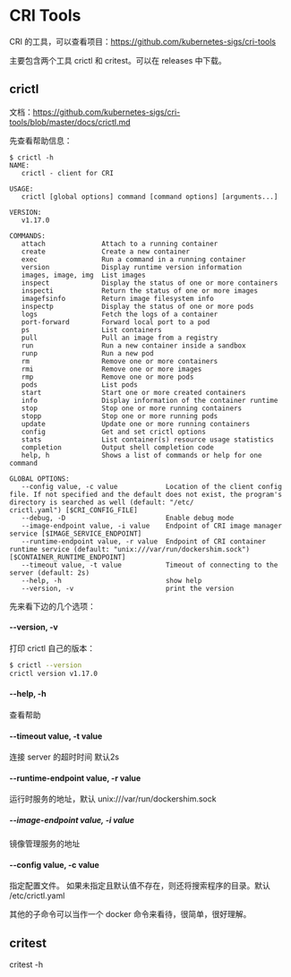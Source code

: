 # CRI Tools

CRI 的工具，可以查看项目：https://github.com/kubernetes-sigs/cri-tools

主要包含两个工具 crictl 和 critest。可以在 releases 中下载。

## crictl

文档：https://github.com/kubernetes-sigs/cri-tools/blob/master/docs/crictl.md

先查看帮助信息：

```
$ crictl -h
NAME:
   crictl - client for CRI

USAGE:
   crictl [global options] command [command options] [arguments...]

VERSION:
   v1.17.0

COMMANDS:
   attach              Attach to a running container
   create              Create a new container
   exec                Run a command in a running container
   version             Display runtime version information
   images, image, img  List images
   inspect             Display the status of one or more containers
   inspecti            Return the status of one or more images
   imagefsinfo         Return image filesystem info
   inspectp            Display the status of one or more pods
   logs                Fetch the logs of a container
   port-forward        Forward local port to a pod
   ps                  List containers
   pull                Pull an image from a registry
   run                 Run a new container inside a sandbox
   runp                Run a new pod
   rm                  Remove one or more containers
   rmi                 Remove one or more images
   rmp                 Remove one or more pods
   pods                List pods
   start               Start one or more created containers
   info                Display information of the container runtime
   stop                Stop one or more running containers
   stopp               Stop one or more running pods
   update              Update one or more running containers
   config              Get and set crictl options
   stats               List container(s) resource usage statistics
   completion          Output shell completion code
   help, h             Shows a list of commands or help for one command

GLOBAL OPTIONS:
   --config value, -c value            Location of the client config file. If not specified and the default does not exist, the program's directory is searched as well (default: "/etc/
crictl.yaml") [$CRI_CONFIG_FILE]
   --debug, -D                         Enable debug mode
   --image-endpoint value, -i value    Endpoint of CRI image manager service [$IMAGE_SERVICE_ENDPOINT]
   --runtime-endpoint value, -r value  Endpoint of CRI container runtime service (default: "unix:///var/run/dockershim.sock") [$CONTAINER_RUNTIME_ENDPOINT]
   --timeout value, -t value           Timeout of connecting to the server (default: 2s)
   --help, -h                          show help
   --version, -v                       print the version
```

先来看下边的几个选项：



#### --version, -v

打印 crictl 自己的版本：

```bash
$ crictl --version
crictl version v1.17.0
```

#### --help, -h

查看帮助

#### --timeout value, -t value

连接 server 的超时时间 默认2s

#### --runtime-endpoint value, -r value

运行时服务的地址，默认 unix:///var/run/dockershim.sock

##### --image-endpoint value, -i value

镜像管理服务的地址

#### --config value, -c value

指定配置文件。 如果未指定且默认值不存在，则还将搜索程序的目录。默认 /etc/crictl.yaml



其他的子命令可以当作一个 docker 命令来看待，很简单，很好理解。



## critest

critest -h

#### 


























